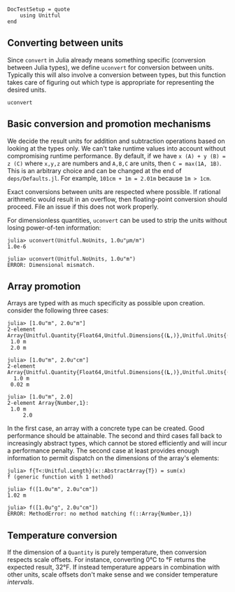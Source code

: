 ```@meta
DocTestSetup = quote
    using Unitful
end
```

## Converting between units

Since `convert` in Julia already means something specific (conversion between
Julia types), we define `uconvert` for conversion between units. Typically
this will also involve a conversion between types, but this function takes care
of figuring out which type is appropriate for representing the desired units.

```@docs
uconvert
```

## Basic conversion and promotion mechanisms

We decide the result units for addition and subtraction operations based
on looking at the types only. We can't take runtime values into account
without compromising runtime performance. By default, if we have
`x (A) + y (B) = z (C)` where `x,y,z` are numbers and `A,B,C` are units,
then `C = max(1A, 1B)`. This is an arbitrary choice and can be changed at the
end of `deps/Defaults.jl`. For example, `101cm + 1m = 2.01m` because `1m > 1cm`.

Exact conversions between units are respected where possible. If rational
arithmetic would result in an overflow, then floating-point conversion should
proceed. File an issue if this does not work properly.

For dimensionless quantities, `uconvert` can be used to strip the units without
losing power-of-ten information:

```jldoctest
julia> uconvert(Unitful.NoUnits, 1.0u"μm/m")
1.0e-6

julia> uconvert(Unitful.NoUnits, 1.0u"m")
ERROR: Dimensional mismatch.
```

## Array promotion

Arrays are typed with as much specificity as possible upon creation. consider
the following three cases:

```jldoctest
julia> [1.0u"m", 2.0u"m"]
2-element Array{Unitful.Quantity{Float64,Unitful.Dimensions{(𝐋,)},Unitful.Units{(m,),Unitful.Dimensions{(𝐋,)}}},1}:
 1.0 m
 2.0 m

julia> [1.0u"m", 2.0u"cm"]
2-element Array{Unitful.Quantity{Float64,Unitful.Dimensions{(𝐋,)},Unitful.Units{(m,),Unitful.Dimensions{(𝐋,)}}},1}:
  1.0 m
 0.02 m

julia> [1.0u"m", 2.0]
2-element Array{Number,1}:
 1.0 m
     2.0
```

In the first case, an array with a concrete type can be created. Good
performance should be attainable. The second and third cases fall back to
increasingly abstract types, which cannot be stored efficiently and will
incur a performance penalty. The second case at least provides enough information
to permit dispatch on the dimensions of the array's elements:

```jldoctest
julia> f{T<:Unitful.Length}(x::AbstractArray{T}) = sum(x)
f (generic function with 1 method)

julia> f([1.0u"m", 2.0u"cm"])
1.02 m

julia> f([1.0u"g", 2.0u"cm"])
ERROR: MethodError: no method matching f(::Array{Number,1})
```

## Temperature conversion

If the dimension of a `Quantity` is purely temperature, then conversion
respects scale offsets. For instance, converting 0°C to °F returns the expected
result, 32°F. If instead temperature appears in combination with other units,
scale offsets don't make sense and we consider temperature *intervals*.
